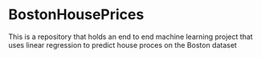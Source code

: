# BostonHousePrices
This is a repository that holds an end to end machine learning project that uses linear regression to predict house proces on the Boston dataset
